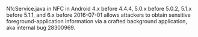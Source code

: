 NfcService.java in NFC in Android 4.x before 4.4.4, 5.0.x before 5.0.2, 5.1.x before 5.1.1, and 6.x before 2016-07-01 allows attackers to obtain sensitive foreground-application information via a crafted background application, aka internal bug 28300969.